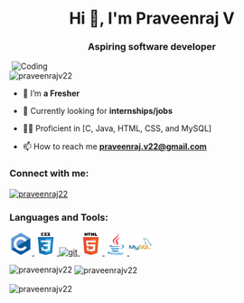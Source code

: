 <h1 align="center">Hi 👋, I'm Praveenraj V</h1>
<h3 align="center">Aspiring software developer</h3>
<img align="right" alt="Coding" width="500" src="https://encrypted-tbn0.gstatic.com/images?q=tbn:ANd9GcTh4VbyIVx8yQR_oGiJpx_tXrU3-96gGkmlMA&s">


<p align="left"> <img src="https://komarev.com/ghpvc/?username=praveenrajv22&label=Profile%20views&color=0e75b6&style=flat" alt="praveenrajv22" /> </p>

- 🔭 I’m **a Fresher**

- 🤝 Currently looking for **internships/jobs**

- 👨‍💻 Proficient in [C, Java, HTML, CSS, and MySQL]

- 📫 How to reach me **praveenraj.v22@gmail.com**

<h3 align="left">Connect with me:</h3>
<p align="left">
<a href="https://linkedin.com/in/praveenraj22" target="blank"><img align="center" src="https://raw.githubusercontent.com/rahuldkjain/github-profile-readme-generator/master/src/images/icons/Social/linked-in-alt.svg" alt="praveenraj22" height="30" width="40" /></a>
</p>

<h3 align="left">Languages and Tools:</h3>
<p align="left"> <a href="https://www.cprogramming.com/" target="_blank" rel="noreferrer"> <img src="https://raw.githubusercontent.com/devicons/devicon/master/icons/c/c-original.svg" alt="c" width="40" height="40"/> </a> <a href="https://www.w3schools.com/css/" target="_blank" rel="noreferrer"> <img src="https://raw.githubusercontent.com/devicons/devicon/master/icons/css3/css3-original-wordmark.svg" alt="css3" width="40" height="40"/> </a> <a href="https://git-scm.com/" target="_blank" rel="noreferrer"> <img src="https://www.vectorlogo.zone/logos/git-scm/git-scm-icon.svg" alt="git" width="40" height="40"/> </a> <a href="https://www.w3.org/html/" target="_blank" rel="noreferrer"> <img src="https://raw.githubusercontent.com/devicons/devicon/master/icons/html5/html5-original-wordmark.svg" alt="html5" width="40" height="40"/> </a> <a href="https://www.java.com" target="_blank" rel="noreferrer"> <img src="https://raw.githubusercontent.com/devicons/devicon/master/icons/java/java-original.svg" alt="java" width="40" height="40"/> </a> <a href="https://www.mysql.com/" target="_blank" rel="noreferrer"> <img src="https://raw.githubusercontent.com/devicons/devicon/master/icons/mysql/mysql-original-wordmark.svg" alt="mysql" width="40" height="40"/> </a> </p>

<p><img align="left" src="https://github-readme-stats.vercel.app/api/top-langs?username=praveenrajv22&show_icons=true&locale=en&layout=compact" alt="praveenrajv22" /></p>

<p>&nbsp;<img align="center" src="https://github-readme-stats.vercel.app/api?username=praveenrajv22&show_icons=true&locale=en" alt="praveenrajv22" /></p>

<p><img align="center" src="https://github-readme-streak-stats.herokuapp.com/?user=praveenrajv22&" alt="praveenrajv22" /></p>
